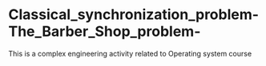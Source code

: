 # Classical_synchronization_problem-The_Barber_Shop_problem-
This is a complex engineering activity related to Operating system course
